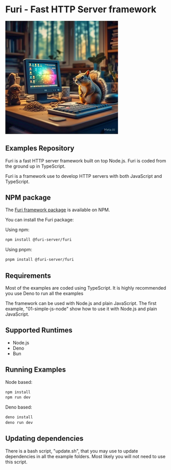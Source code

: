 # Furi - Fast HTTP Server framework

<img src="./images/pc-squirrel.jpeg" width="70%" alt="Nutty Squirrel">

## Examples Repository

Furi is a fast HTTP server framework built on top Node.js.
Furi is coded from the ground up in TypeScript.

Furi is a framework use to develop HTTP servers with both JavaScript and TypeScript.

## NPM package

The [Furi framework package](https://www.npmjs.com/package/@furi-server/furi) is available on NPM.

You can install the Furi package:

Using npm:

```sh
npm install @furi-server/furi
```

Using pnpm:

```sh
pnpm install @furi-server/furi
```

## Requirements

Most of the examples are coded using TypeScript. It is highly recommended you use Deno to run all the examples

The framework can be used with Node.js and plain JavaScript. The first example, "01-simple-js-node" show how to use it with Node.js and plain JavaScript.

## Supported Runtimes

- Node.js
- Deno
- Bun

## Running Examples

Node based:

```sh
npm install
npm run dev
```

Deno based:

```sh
deno install
deno run dev
```

## Updating dependencies

There is a bash script, "update.sh", that you may use to update dependencies in all the example folders. Most likely you will not need to use this script.
